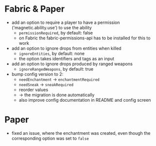 # Fabric & Paper

- add an option to require a player to have a permission ('magnetic.ability.use') to use the ability
  - `permissionRequired`, by default: false
  - on Fabric the fabric-permissions-api has to be installed for this to work
- add an option to ignore drops from entities when killed
  - `ignoreEntities`, by default: none
  - the option takes identifiers and tags as an input
- add an option to ignore drops produced by ranged weapons
  - `ignoreRangedWeapons`, by default: true
- bump config version to 2:
  - `needEnchantment` -> `enchantmentRequired`
  - `needSneak` -> `sneakRequired`
  - reorder values
  - -> the migration is done automatically
  - also improve config documentation in README and config screen

# Paper
- fixed an issue, where the enchantment was created, even though the corresponding option was set to `false`
